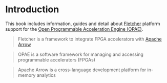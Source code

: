 # Introduction

This book includes information, guides and detail about [Fletcher](https://github.com/abs-tudelft/fletcher) platform support for the [Open Programmable Acceleration Engine (OPAE)](https://opae.github.io/).

> Fletcher is a framework to integrate FPGA accelerators with [Apache Arrow](https://arrow.apache.org/)

> OPAE is a software framework for managing and accessing programmable accelerators (FPGAs)

> Apache Arrow is a cross-language development platform for in-memory analytics
